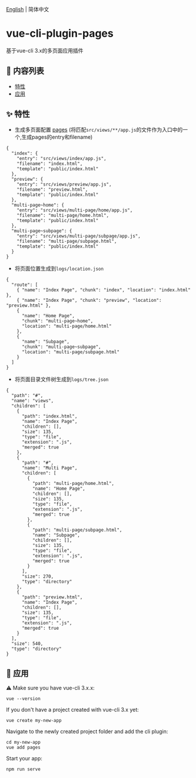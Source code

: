 [English](./README.md) | 简体中文

# vue-cli-plugin-pages

基于vue-cli 3.x的多页面应用插件

## 🔗 内容列表

* [特性](#-特性)
* [应用](#-应用)

## ✨ 特性

* 生成多页面配置 [pages](https://cli.vuejs.org/config/#pages) (将匹配`src/views/**/app.js`的文件作为入口中的一个,生成pages的entry和filename)
```
{
  "index": {
    "entry": "src/views/index/app.js",
    "filename": "index.html",
    "template": "public/index.html"
  },
  "preview": {
    "entry": "src/views/preview/app.js",
    "filename": "preview.html",
    "template": "public/index.html"
  },
  "multi-page~home": {
    "entry": "src/views/multi-page/home/app.js",
    "filename": "multi-page/home.html",
    "template": "public/index.html"
  },
  "multi-page~subpage": {
    "entry": "src/views/multi-page/subpage/app.js",
    "filename": "multi-page/subpage.html",
    "template": "public/index.html"
  }
}
```

* 将页面位置生成到`logs/location.json`
```
{
  "route": [
    { "name": "Index Page", "chunk": "index", "location": "index.html" },
    { "name": "Index Page", "chunk": "preview", "location": "preview.html" },
    {
      "name": "Home Page",
      "chunk": "multi-page~home",
      "location": "multi-page/home.html"
    },
    {
      "name": "Subpage",
      "chunk": "multi-page~subpage",
      "location": "multi-page/subpage.html"
    }
  ]
}
```

* 将页面目录文件树生成到`logs/tree.json`

```
{
  "path": "#",
  "name": "views",
  "children": [
    {
      "path": "index.html",
      "name": "Index Page",
      "children": [],
      "size": 135,
      "type": "file",
      "extension": ".js",
      "merged": true
    },
    {
      "path": "#",
      "name": "Multi Page",
      "children": [
        {
          "path": "multi-page/home.html",
          "name": "Home Page",
          "children": [],
          "size": 135,
          "type": "file",
          "extension": ".js",
          "merged": true
        },
        {
          "path": "multi-page/subpage.html",
          "name": "Subpage",
          "children": [],
          "size": 135,
          "type": "file",
          "extension": ".js",
          "merged": true
        }
      ],
      "size": 270,
      "type": "directory"
    },
    {
      "path": "preview.html",
      "name": "Index Page",
      "children": [],
      "size": 135,
      "type": "file",
      "extension": ".js",
      "merged": true
    }
  ],
  "size": 540,
  "type": "directory"
}

```

## 🔨 应用

:warning: Make sure you have vue-cli 3.x.x:

```
vue --version
```

If you don't have a project created with vue-cli 3.x yet:

```
vue create my-new-app
```

Navigate to the newly created project folder and add the cli plugin:

```
cd my-new-app
vue add pages
```

Start your app:

```
npm run serve
```
